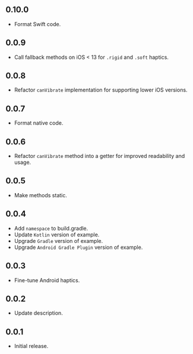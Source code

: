 ## 0.10.0

* Format Swift code.

## 0.0.9

* Call fallback methods on iOS < 13 for `.rigid` and `.soft` haptics.

## 0.0.8

* Refactor `canVibrate` implementation for supporting lower iOS versions.

## 0.0.7

* Format native code.

## 0.0.6

* Refactor `canVibrate` method into a getter for improved readability and usage.

## 0.0.5

* Make methods static.

## 0.0.4

* Add `namespace` to build.gradle.
* Update `Kotlin` version of example.
* Upgrade `Gradle` version of example.
* Upgrade `Android Gradle Plugin` version of example.

## 0.0.3

* Fine-tune Android haptics.

## 0.0.2

* Update description.

## 0.0.1

* Initial release.
